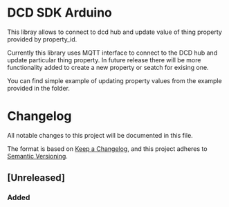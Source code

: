 # DCD SDK Arduino

This libray allows to connect to dcd hub and update value of thing property provided by property_id.

Currently this library uses MQTT interface to connect to the DCD hub and update particular thing property. In future release there will be more functionality added to create a new property or seatch for exising one.

You can find simple example of updating property values from the example provided in the folder.

# Changelog

All notable changes to this project will be documented in this file.

The format is based on [Keep a Changelog](https://keepachangelog.com/en/1.0.0/),
and this project adheres to [Semantic Versioning](https://semver.org/spec/v2.0.0.html).

## [Unreleased]

### Added
